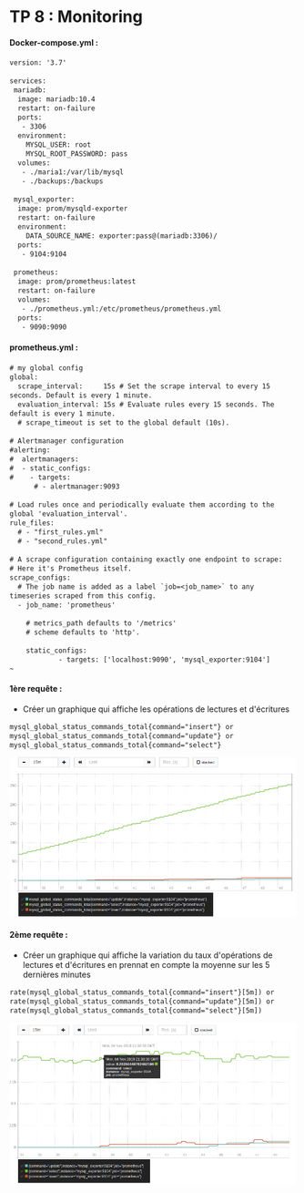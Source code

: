 # TP 8 : Monitoring

#### Docker-compose.yml : 
```
version: '3.7'

services:
 mariadb:
  image: mariadb:10.4
  restart: on-failure
  ports:
   - 3306
  environment:
    MYSQL_USER: root
    MYSQL_ROOT_PASSWORD: pass
  volumes:
   - ./maria1:/var/lib/mysql
   - ./backups:/backups

 mysql_exporter:
  image: prom/mysqld-exporter
  restart: on-failure
  environment:
    DATA_SOURCE_NAME: exporter:pass@(mariadb:3306)/
  ports:
   - 9104:9104

 prometheus:
  image: prom/prometheus:latest
  restart: on-failure
  volumes:
   - ./prometheus.yml:/etc/prometheus/prometheus.yml
  ports:
   - 9090:9090

```

#### prometheus.yml : 
```
# my global config
global:
  scrape_interval:     15s # Set the scrape interval to every 15 seconds. Default is every 1 minute.
  evaluation_interval: 15s # Evaluate rules every 15 seconds. The default is every 1 minute.
  # scrape_timeout is set to the global default (10s).

# Alertmanager configuration
#alerting:
#  alertmanagers:
#  - static_configs:
#    - targets:
      # - alertmanager:9093

# Load rules once and periodically evaluate them according to the global 'evaluation_interval'.
rule_files:
  # - "first_rules.yml"
  # - "second_rules.yml"

# A scrape configuration containing exactly one endpoint to scrape:
# Here it's Prometheus itself.
scrape_configs:
  # The job name is added as a label `job=<job_name>` to any timeseries scraped from this config.
  - job_name: 'prometheus'

    # metrics_path defaults to '/metrics'
    # scheme defaults to 'http'.

    static_configs:
            - targets: ['localhost:9090', 'mysql_exporter:9104']
~            
```

#### 1ère requête : 
- Créer un graphique qui affiche les opérations de lectures et d'écritures

```
mysql_global_status_commands_total{command="insert"} or 
mysql_global_status_commands_total{command="update"} or
mysql_global_status_commands_total{command="select"} 
```

![capture 1ère requête](./capt_requete_1.png)

#### 2ème requête : 
- Créer un graphique qui affiche la variation du taux d'opérations de lectures et d'écritures en prennat en compte la moyenne sur les 5 dernières minutes

```
rate(mysql_global_status_commands_total{command="insert"}[5m]) or
rate(mysql_global_status_commands_total{command="update"}[5m]) or 
rate(mysql_global_status_commands_total{command="select"}[5m])
```

![capture 2ème requête](./capt_requete_2.png)
